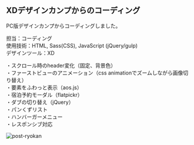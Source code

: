 ## XDデザインカンプからのコーディング  
PC版デザインカンプからコーディングしました。
  
担当：コーディング  
使用技術：HTML, Sass(CSS), JavaScript (jQuery/gulp)  
デザインツール：XD  
  
・スクロール時のheader変化（固定、背景色）  
・ファーストビューのアニメーション（css animationでズームしながら画像切り替え）  
・要素をふわっと表示（aos.js）  
・宿泊予約モーダル（flatpickr）  
・ダブの切り替え（jQuery）  
・パンくずリスト  
・ハンバーガーメニュー  
・レスポンシブ対応  
  
 ![post-ryokan](https://user-images.githubusercontent.com/73923419/153809481-497594d7-3f36-47cf-b3ff-2d6ff7d55cb4.png)

